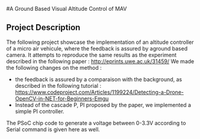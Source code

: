 ﻿#A Ground Based Visual Altitude Control of MAV

## Project Description
The following project showcase the implementation of an altitude controller of a micro air vehicule, where the feedback is assured by aground based camera.
It attempts to reproduce the same results as the experiment described in the following paper : http://eprints.uwe.ac.uk/31459/
We made the following changes on the method :
* the feedback is assured by a comparaison with the background, as described in the following tutorial :
 https://www.codeproject.com/Articles/1199224/Detecting-a-Drone-OpenCV-in-NET-for-Beginners-Emgu
* Instead of the cascade P, PI proposed by the paper, we implemented a simple PI controller.

The PSoC chip code to generate a voltage between 0-3.3V according to Serial command is given here as well. 